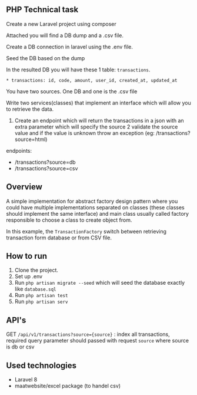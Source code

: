 ## PHP Technical task

Create a new Laravel project using composer

Attached you will find a DB dump and a .csv file. 

Create a DB connection in laravel using the .env file. 

Seed the DB based on the dump

In the resulted DB you will have these 1 table: `transactions`.
```
* transactions: id, code, amount, user_id, created_at, updated_at
```

You have two sources. One DB and one is the .csv file

Write two services(classes) that implement an interface which will allow you to retrieve the data. 

1. Create an endpoint which will return the transactions in a json with an extra parameter which will specify the source
2  validate the source value and if the value is unknown throw an exception (eg: /transactions?source=html)

endpoints:
* /transactions?source=db
* /transactions?source=csv

## Overview
A simple implementation for abstract factory design pattern where you could have multiple implementations separated on classes (these classes should implement the same interface) and main class usually called factory responsible to choose a class to create object from.

In this example, the `TransactionFactory` switch between retrieving transaction form database or from CSV file.

## How to run
1. Clone the project.
2. Set up .env
3. Run `php artisan migrate --seed` which will seed the database exactly like `database.sql`
4. Run `php artisan test`
5. Run `php artisan serv`

## API's
GET `/api/v1/transactions?source={source}` : index all transactions, required query parameter should passed with request `source` where source is db or csv

## Used technologies
* Laravel 8
* maatwebsite/excel package (to handel csv)
